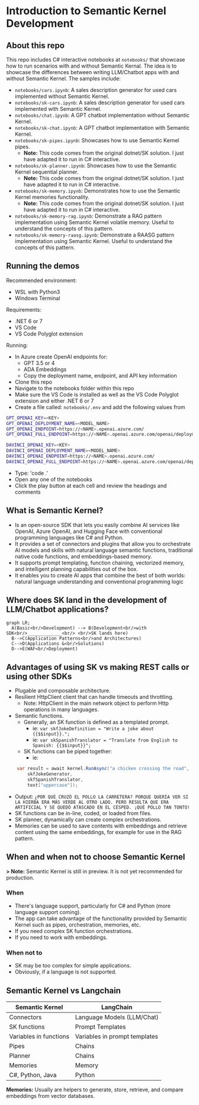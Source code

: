 # Introduction to Semantic Kernel Development

## About this repo

This repo includes C# interactive notebooks at `notebooks/` that showcase how to run scenarios with and without Semantic Kernal. The idea is to showcase the differences between writing LLM/Chatbot apps with and without Semantic Kernel. The samples include:

- `notebooks/cars.ipynb`: A sales description generator for used cars implemented without Semantic Kernel.
- `notebooks/sk-cars.ipynb`: A sales description generator for used cars implemented with Semantic Kernel.
- `notebooks/chat.ipynb`: A GPT chatbot implementation without Semantic Kernel.
- `notebooks/sk-chat.ipynb`: A GPT chatbot implementation with Semantic Kernel.
- `notebooks/sk-pipes.ipynb`: Showcases how to use Semantic Kernel pipes.
  - **Note:** This code comes from the original dotnet/SK solution. I just have adapted it to run in C# interactive.
- `notebooks/sk-planner.ipynb`: Showcases how to use the Semantic Kernel sequential planner.
  - **Note:** This code comes from the original dotnet/SK solution. I just have adapted it to run in C# interactive.
- `notebooks/sk-memory.ipynb`: Demonstrates how to use the Semantic Kernel memories functionality.
  - **Note:** This code comes from the original dotnet/SK solution. I just have adapted it to run in C# interactive.
- `notebooks/sk-memory-rag.ipynb`: Demonstrate a RAG pattern implementation using Semantic Kernel volatile memory. Useful to understand the concepts of this pattern.
- `notebooks/sk-memory-raasg.ipynb`: Demonstrate a RAASG pattern implementation using Semantic Kernel. Useful to understand the concepts of this pattern.

## Running the demos

Recommended environment:

- WSL with Python3
- Windows Terminal

Requirements:

- .NET 6 or 7
- VS Code
- VS Code Polyglot extension

Running:

- In Azure create OpenAI endpoints for:
  - GPT 3.5 or 4
  - ADA Embeddings
  - Copy the deployment name, endpoint, and API key information
- Clone this repo
- Navigate to the notebooks folder within this repo
- Make sure the VS Code is installed as well as the VS Code Polyglot extension and either .NET 6 or 7
- Create a file called: `notebooks/.env` and add the following values from

```bash
GPT_OPENAI_KEY=<KEY>
GPT_OPENAI_DEPLOYMENT_NAME=<MODEL_NAME>
GPT_OPENAI_ENDPOINT=https://<NAME>.openai.azure.com/
GPT_OPENAI_FULL_ENDPOINT=https://<NAME>.openai.azure.com/openai/deployments/<MODEL>/chat/completions?api-version=2023-03-15-preview

DAVINCI_OPENAI_KEY=<KEY>
DAVINCI_OPENAI_DEPLOYMENT_NAME=<MODEL_NAME>
DAVINCI_OPENAI_ENDPOINT=https://<NAME>.openai.azure.com/
DAVINCI_OPENAI_FULL_ENDPOINT=https://<NAME>.openai.azure.com/openai/deployments/<MODEL_NAME>/completions?api-version=2022-12-01
```

- Type: 'code .'
- Open any one of the notebooks
- Click the play button at each cell and review the headings and comments

## What is Semantic Kernel?

- Is an open-source SDK that lets you easily combine AI services like OpenAI, Azure OpenAI, and Hugging Face with conventional programming languages like C# and Python.
- It provides a set of connectors and plugins that allow you to orchestrate AI models and skills with natural language semantic functions, traditional native code functions, and embeddings-based memory.
- It supports prompt templating, function chaining, vectorized memory, and intelligent planning capabilities out of the box.
- It enables you to create AI apps that combine the best of both worlds: natural language understanding and conventional programming logic

## Where does SK land in the development of LLM/Chatbot applications?

```mermaid
graph LR;
  A(Basic<br/>Development) --> B(Development<br/>with SDK<br/>_____________<br/> <br/>SK lands here)
  B-->C(Application Patterns<br/>and Architectures)
  C-->D(Applications &<br/>Solutions)
  D-->E(WAF<br/>Deployment)
```

## Advantages of using SK vs making REST calls or using other SDKs

- Plugable and composable architecture.
- Resilient HttpClient client that can handle timeouts and throttling.
  - Note: HttpClient in the main network object to perform Http operations in many languages.
- Semantic functions.
  - Generally, an SK function is defined as a templated prompt.
    - ie: `var skfJokeDefinition = "Write a joke about {{$$input}}.";`
    - ie: `var skSpanishTranslator = "Translate from English to Spanish: {{$$input}}";`
  - SK functions can be piped together:
    - ie:

```c#
    var result = await kernel.RunAsync("a chicken crossing the road",
        skfJokeGenerator,
        skfSpanishTranslator,
        text["uppercase"]);
```

- Output: `¿POR QUÉ CRUZÓ EL POLLO LA CARRETERA? PORQUE QUERÍA VER SI LA HIERBA ERA MÁS VERDE AL OTRO LADO. PERO RESULTA QUE ERA ARTIFICIAL Y SE QUEDÓ ATASCADO EN EL CÉSPED. ¡QUÉ POLLO TAN TONTO!`
- SK functions can be in-line, coded, or loaded from files.
- SK planner, dynamically can create complex orchestrations.
- Memories can be used to save contents with embeddings and retrieve content using the same embeddings, for example for use in the RAG pattern.

## When and when not to choose Semantic Kernel

**> Note:** Semantic Kernel is still in preview. It is not yet recommended for production.

### When

- There's language support, particularly for C# and Python (more language support coming).
- The app can take advantage of the functionality provided by Semantic Kernel such as pipes, orchestration, memories, etc.
- If you need complex SK function orchestrations.
- If you need to work with embeddings.

### When not to

- SK may be too complex for simple applications.
- Obviously, if a language is not supported.

## Semantic Kernel vs Langchain

| Semantic Kernel        | LangChain                     |
| -----------------------| ------------------------------|
| Connectors             | Language Models (LLM/Chat)    |
| SK functions           | Prompt Templates              |
| Variables in functions | Variables in prompt templates |
| Pipes                  | Chains                        |
| Planner                | Chains                        |
| Memories               | Memory                        |
| C#, Python, Java       | Python                        |

**Memories:** Usually are helpers to generate, store, retrieve, and compare embeddings from vector databases.
